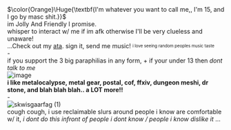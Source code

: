 # 
<br> $\color{Orange}\Huge{\textbf{I'm whatever you want to call me,, I'm 15, and I go by masc shit.}}$
<br> im Jolly And Friendly I promise. 
<br> whisper to interact w/ me if im afk otherwise I'll be very clueless and unaware!
<br> ...Check out my [ata](https://clickclique.atabook.org/). sign it, send me music! <sup><sub> i love seeing random peoples music taste </sub></sup>
<br> -
<br> if you support the 3 big paraphilias in any form, + if your under 13 then *dont talk to me*
<br> ![image](https://github.com/user-attachments/assets/9e618cbd-56e7-4f79-8a80-900242f36b86)
<br> **i like metalocalypse, metal gear, postal, cof, ffxiv, dungeon meshi, dr stone, and blah blah blah.. a LOT more!!**
<br> -
<br>![skwisgaarfag (1)](https://github.com/user-attachments/assets/3af67dbb-2f21-456f-a059-e81b49bb82c6)
<br> cough cough, i use reclaimable slurs around people i know are comfortable w/ it, *i dont do this infront of people i dont know / people i know dislike it* ...
